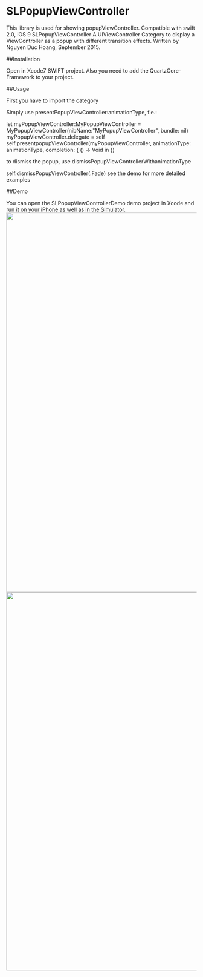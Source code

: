 # SLPopupViewController
This library is used for showing popupViewController. Compatible with swift 2.0, iOS 9
SLPopupViewController
A UIViewController Category to display a ViewController as a popup with different transition effects.
Written by Nguyen Duc Hoang, September 2015.

##Installation

Open in Xcode7 SWIFT project. Also you need to add the QuartzCore-Framework to your project.

##Usage

First you have to import the category

Simply use presentPopupViewController:animationType, f.e.:

let myPopupViewController:MyPopupViewController = MyPopupViewController(nibName:"MyPopupViewController", bundle: nil)
myPopupViewController.delegate = self
self.presentpopupViewController(myPopupViewController, animationType: animationType, completion: { () -> Void in
})
        
to dismiss the popup, use dismissPopupViewControllerWithanimationType

self.dismissPopupViewController(.Fade)
see the demo for more detailed examples

##Demo

You can open the SLPopupViewControllerDemo demo project in Xcode and run it on your iPhone as well as in the Simulator.
<img src="https://raw.github.com/sunlight3d/SLPopupViewController/master/assets/pic1.png" width="567" height="1003"/>
<img src="https://raw.github.com/sunlight3d/SLPopupViewController/master/assets/pic2.png" width="566" height="1000"/>
